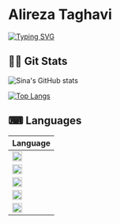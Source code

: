 # Alireza Taghavi
[![Typing SVG](https://readme-typing-svg.demolab.com?font=Rubik+80s+Fade&size=25&duration=8888&pause=1000&color=00FF10&width=435&lines=Software+Engineer;Front-end+Developer;UI+Developer;Back-end+Developer;Full-stack+Developer)](https://git.io/typing-svg)


## 🐱‍👤 Git Stats
![Sina's GitHub stats](https://github-readme-stats.vercel.app/api?username=Alireza-Taghavi&show_icons=true&theme=gotham&hide_border=true&card_width=450)

[![Top Langs](https://github-readme-stats.vercel.app/api/top-langs/?username=Alireza-Taghavi&hide_progress=false&theme=gotham&hide_border=true&card_width=450&layout=compact)](https://github.com/anuraghazra/github-readme-stats)


## ⌨ Languages 
| Language |
| -------- |
| <img src="https://cdn.jsdelivr.net/npm/programming-languages-logos/src/javascript/javascript.png" alt="JavaScript" width="20"/> |
| <img src="https://cdn.jsdelivr.net/npm/programming-languages-logos/src/typescript/typescript.png" alt="TypeScript" width="20"/> |
| <img src="https://cdn.jsdelivr.net/npm/programming-languages-logos/src/java/java.png" alt="Java" width="20"/> |
| <img src="https://cdn.jsdelivr.net/npm/programming-languages-logos/src/html/html.png" alt="HTML" width="20"/> |
| <img src="https://cdn.jsdelivr.net/npm/programming-languages-logos/src/css/css.png" alt="CSS" width="20"/> |
